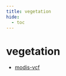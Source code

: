 ```yaml
---
title: vegetation
hide:
  - toc
---
```


# vegetation

- [modis-vcf](/data-library/modis-vcf/)  
  <small></small>